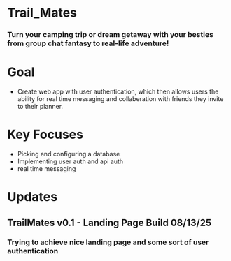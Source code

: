 # Trail_Mates
### Turn your camping trip or dream getaway with your besties from group chat fantasy to real-life adventure!

# Goal
* Create web app with user authentication, which then allows users the ability for real time messaging and collaberation with friends they invite to their planner.

# Key Focuses
* Picking and configuring a database
* Implementing user auth and api auth
* real time messaging

# Updates
## TrailMates v0.1 - Landing Page Build 08/13/25
### Trying to achieve nice landing page and some sort of user authentication
